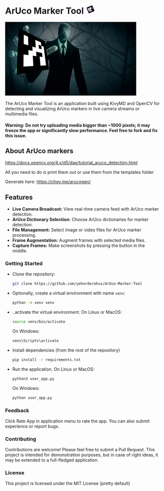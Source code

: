 # ArUco Marker Tool <img src="templates/logo.png" alt="ArUco Marker Tool Logo" width="30"/>
<img src="templates/arucoslender.jpg" height="240"/>

The ArUco Marker Tool is an application built using KivyMD and OpenCV for detecting and visualizing ArUco markers in live camera streams or multimedia files.

#### Warning: Do not try uploading media bigger than ~1000 pixels; it may freeze the app or significantly slow performance. Feel free to fork and fix this issue.

## About ArUco markers
https://docs.opencv.org/4.x/d5/dae/tutorial_aruco_detection.html

All you need to do is print them out or use them from the templates folder

Generate here: https://chev.me/arucogen/

## Features

- **Live Camera Broadcast:** View real-time camera feed with ArUco marker detection.
- **ArUco Dictionary Selection:** Choose ArUco dictionaries for marker detection.
- **File Management:** Select image or video files for ArUco marker processing.
- **Frame Augmentation:** Augment frames with selected media files.
- **Capture Frames:** Make screenshots by pressing the button in the middle.
  
### Getting Started

- Clone the repository:

   ```bash
   git clone https://github.com/yehorderehus/ArUco-Marker-Tool
   ```

- Optionally, create a virtual environment with name `venv`:

   ```bash
   python -m venv venv
   ```

- ..activate the virtual environment. On Linux or MacOS:
   ```bash
   source venv/bin/activate
   ```
   On Windows:
   ```bash
   venv\Scripts\activate
   ```

- Install dependencies (from the root of the repository)

   ```bash
   pip install -r requirements.txt
   ```

- Run the application. On Linux or MacOS:

   ```bash
   python3 user_app.py
   ```
   On Windows:
   ```bash
   python user_app.py
   ```

### Feedback
Click Rate App in application menu to rate the app. You can also submit experience or report bugs.

### Contributing
Contributions are welcome! Please feel free to submit a Pull Request. This project is intended for demonstration purposes, but in case of right ideas, it may be extended to a full-fledged application.

### License
This project is licensed under the MIT License (pretty default)

